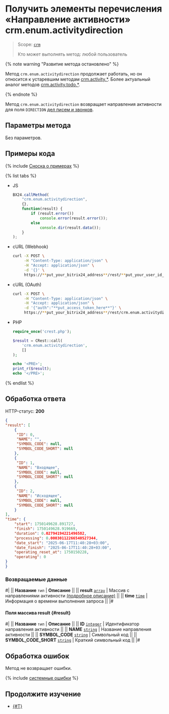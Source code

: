 # Получить элементы перечисления «Направление активности» crm.enum.activitydirection

> Scope: [`crm`](../../../../scopes/permissions.md)
>
> Кто может выполнять метод: любой пользователь

{% note warning "Развитие метода остановлено" %}

Метод `crm.enum.activitydirection` продолжает работать, но он относится к устаревшим методам [crm.activity.*](../../../timeline/activities/index.md). Более актуальный аналог методов [crm.activity.todo.*](../../../timeline/activities/todo/index.md). 

{% endnote %}

Метод `crm.enum.activitydirection` возвращает направления активности для поля `DIRECTION` [дел писем и звонков](../../../timeline/activities/index.md). 

## Параметры метода

Без параметров.

## Примеры кода

{% include [Сноска о примерах](../../../../../_includes/examples.md) %}

{% list tabs %}

- JS

    ```js
    BX24.callMethod(
        "crm.enum.activitydirection",
        {},
        function(result) {
            if (result.error())
                console.error(result.error());
            else
                console.dir(result.data());
        }
    );
    ```

- cURL (Webhook)

    ```bash
    curl -X POST \
         -H "Content-Type: application/json" \
         -H "Accept: application/json" \
         -d '{}' \
         https://**put_your_bitrix24_address**/rest/**put_your_user_id_here**/**put_your_webbhook_here**/crm.enum.activitydirection
    ```

- cURL (OAuth)

    ```bash
    curl -X POST \
         -H "Content-Type: application/json" \
         -H "Accept: application/json" \
         -d '{"auth":"**put_access_token_here**"}' \
         https://**put_your_bitrix24_address**/rest/crm.enum.activitydirection
    ```

- PHP

    ```php
    require_once('crest.php');

    $result = CRest::call(
        'crm.enum.activitydirection',
        []
    );

    echo '<PRE>';
    print_r($result);
    echo '</PRE>';
    ```

{% endlist %}

## Обработка ответа

HTTP-статус: **200**

```json
{
"result": [
    {
     "ID": 0,
     "NAME": "",
     "SYMBOL_CODE": null,
     "SYMBOL_CODE_SHORT": null
    },
    {
     "ID": 1,
     "NAME": "Входящее",
     "SYMBOL_CODE": null,
     "SYMBOL_CODE_SHORT": null
    },
    {
     "ID": 2,
     "NAME": "Исходящее",
     "SYMBOL_CODE": null,
     "SYMBOL_CODE_SHORT": null
    }
],
"time": {
    "start": 1750149628.891727,
    "finish": 1750149628.919669,
    "duration": 0.02794194221496582,
    "processing": 0.00030112266540527344,
    "date_start": "2025-06-17T11:40:28+03:00",
    "date_finish": "2025-06-17T11:40:28+03:00",
    "operating_reset_at": 1750150228,
    "operating": 0
}
}
```

### Возвращаемые данные

#|
|| **Название**
`тип` | **Описание** ||
|| **result**
[`array`](../../../../data-types.md) | Массив с направлениями активности [(подробное описание)](#result) ||
|| **time**
[`time`](../../../../data-types.md#time) | Информация о времени выполнения запроса ||
|#

#### Поля массива result {#result}

#|
|| **Название**
`тип` | **Описание** ||
|| **ID**
[`integer`](../../../../data-types.md) | Идентификатор направления активности ||
|| **NAME**
[`string`](../../../../data-types.md) | Название направления активности ||
|| **SYMBOL_CODE**
[`string`](../../../../data-types.md) | Символьный код ||
|| **SYMBOL_CODE_SHORT**
[`string`](../../../../data-types.md) | Краткий символьный код ||
|#

## Обработка ошибок

Метод не возвращает ошибки.

{% include [системные ошибки](../../../../../_includes/system-errors.md) %}

## Продолжите изучение

- [{#T}](./../index.md)